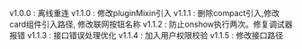 v1.0.0 : 离线重连
v1.1.0 : 修改pluginMixin引入
v1.1.1 : 删除compact引入,修改card组件引入路径, 修改联网按钮名称
v1.1.2 : 防止onshow执行两次。修复调试器报错
v1.1.3 : 接口错误处理优化
v1.1.4 : 加入用户权限校验
v1.1.5 : 修改接口路径